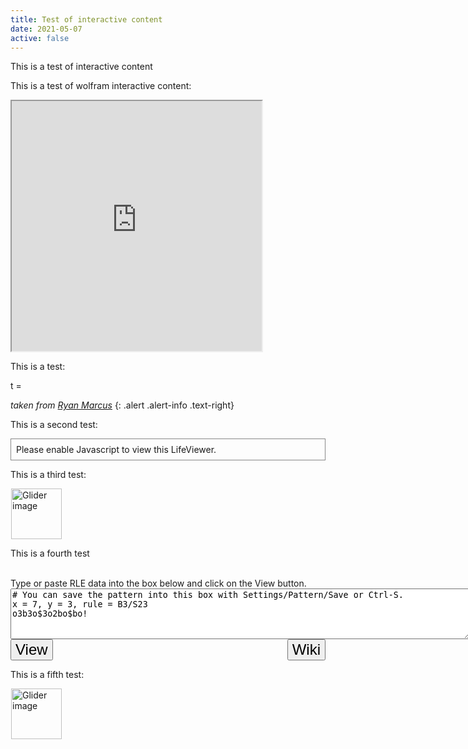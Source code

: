 ```yaml
---
title: Test of interactive content
date: 2021-05-07
active: false
---
```


This is a test of interactive content

<!--more-->

This is a test of wolfram interactive content:

<iframe src="https://www.wolframcloud.com/obj/3b2f9e26-3b89-410e-8253-3dddbb3ca4ef?_embed=iframe" width="400" height="400"></iframe>

This is a test:

<p><link href="https://rmarcus.info/blog//assets/weierstrass/nouislider.min.css" rel="stylesheet" />
<script src="https://rmarcus.info/blog//assets/weierstrass/nouislider.min.js"></script>
<script src="https://rmarcus.info/blog//assets/weierstrass/weierstrass.min.js"></script></p>

<div align="center">
  <canvas id="weierstrass" width="400px" height="300px">
  </canvas>
</div>
<div style="align: center;">
  t = <span id="tvalue"></span>
  <div style="display: inline-block; width: 70%; padding-left: 30px;">
    <div id="tslider"></div>
  </div>
</div>

*taken from [Ryan Marcus](https://rmarcus.info/blog/2016/09/09/weierstrass-transform.html)*
{: .alert .alert-info .text-right}

This is a second test:

<p>
<script type="text/javascript" src="https://www.conwaylife.com/js/lv-plugin.js"></script></p>

<div style="align: center;"><div class="rle"><div class="codebox"><div style="display:none;"><code>x=59, y = 7, rule = B3/S23
o5b5ob5ob5obo3bob5ob5obobobob5ob4o$o7bo3bo5bo5bo3bo3bo3bo5bobobobo5bo
3bo$o7bo3bo5bo5bo3bo3bo3bo5bobobobo5bo3bo$o7bo3b3o3b3o3bo3bo3bo3b3o3bo
bobob3o3b4o$o7bo3bo5bo5bo3bo3bo3bo5bobobobo5bo3bo$o7bo3bo5bo6bobo4bo3b
o5bobobobo5bo3bo$5ob5obo5b5o3bo3b5ob5o2bobo2b5obo3bo!
#C [[ IGNOREEXCLUSIVE ]]
#C [[ COLOUR DEAD 0 0 0 COLOUR ALIVE 0 0 0 ]]
#C [[ LOOP 1101 STARS NOSTEPBACK ]]
#C [[ AUTOSTART X -90 Y 60 LAYERS 6 ZOOM 4 DEPTH 3 ]]
#C [[ PAUSE 3 X 90 Y -60 ANGLE 20 THEME 0 ]]
#C [[ PAUSE 1.5 X 90 Y 60 ANGLE 340 ZOOM 6 ]]
#C [[ PAUSE 1.5 X 0 Y 0 ANGLE 0 THEME 3 ZOOM 4 ]]
#C [[ PAUSE 1 X 0 DEPTH 0.2 ZOOM 6 THEME 4 ]]
#C [[ T 1 THEME 7 ]]
#C [[ T 400 ZOOM 5 X 5 Y -10 THEME 2 ]]
#C [[ T 450 DEPTH 5 ]]
#C [[ T 560 X -155 Y 127 DEPTH 0.5 ]]
#C [[ T 950 X -242 Y 214 ANGLE 20 ]]
#C [[ T 1050 DEPTH 0 ANGLE 0 AUTOFIT "#T" ]]
#C [[ T 1100 X 0 Y 0 ZOOM 0.25 THEME CUSTOM ]]</code></div></div><canvas width="200" height="300" style="margin-left:1px;"><noscript><div style="border-width:1px;border-color:#888888;border-style:solid;padding:8px;">Please enable Javascript to view this LifeViewer.</div></noscript></canvas></div></div>

This is a third test:

<div class="rle"><div class="codebox"><div style="display:none; position: relative; z-index: 1031;"><code>bob$2bo$3o!
#C [[ THUMBSIZE 2 THEME 6 GRID GRIDMAJOR 0 SUPPRESS THUMBLAUNCH ]]
#C [[ AUTOSTART ]]
#C [[ TRACKLOOP 4 1/4 1/4 THUMBSIZE 3 GPS 3 ]] </code></div></div><canvas width="200" height="300" style="margin-left:1px; position: relative; z-index: 1031;"><noscript> <a href="https://www.conwaylife.com/wiki/File:Glider.png" class="image" title="Glider image"><img alt="Glider image" src="https://www.conwaylife.com/w/images/7/79/Glider.png" decoding="async" width="81" height="81" /></a> </noscript></canvas></div>

This is a fourth test

<div class="viewer">
			<canvas width="560" height="560"></canvas> 
			<br>
			<label for="rle">Type or paste RLE data into the box below and click on the View button.</label>
			<br>
			<textarea id="rle" rows=5 cols=89 style="display:inline-block; vertical-align:top">
# You can save the pattern into this box with Settings/Pattern/Save or Ctrl-S.
x = 7, y = 3, rule = B3/S23
o3b3o$3o2bo$bo!
</textarea>
			<button type="button" onclick="updateMe(this); return false;" style="font-size:24px; display:inline-block; vertical-align:top">View</button>
			<form action="https://conwaylife.com/wiki/LifeViewer" method="get" target="_blank" style="display:inline-block; float:right;">
				<input type="submit" value="Wiki" style="font-size:24px;">
			</form>
			<br>
		</div>


This is a fifth test:

<div class="rle"><div class="codebox"><div style="display:none; position: relative; z-index: 1031;"><code>bob$2bo$3o!
#C [[ THEME 6 GRID GRIDMAJOR 0 ZOOM 8]]
</code></div></div><canvas width="560" height="560" style="margin-left:1px; position: relative; z-index: 1031;"><noscript> <a href="https://www.conwaylife.com/wiki/File:Glider.png" class="image" title="Glider image"><img alt="Glider image" src="https://www.conwaylife.com/w/images/7/79/Glider.png" decoding="async" width="81" height="81" /></a> </noscript></canvas></div>
